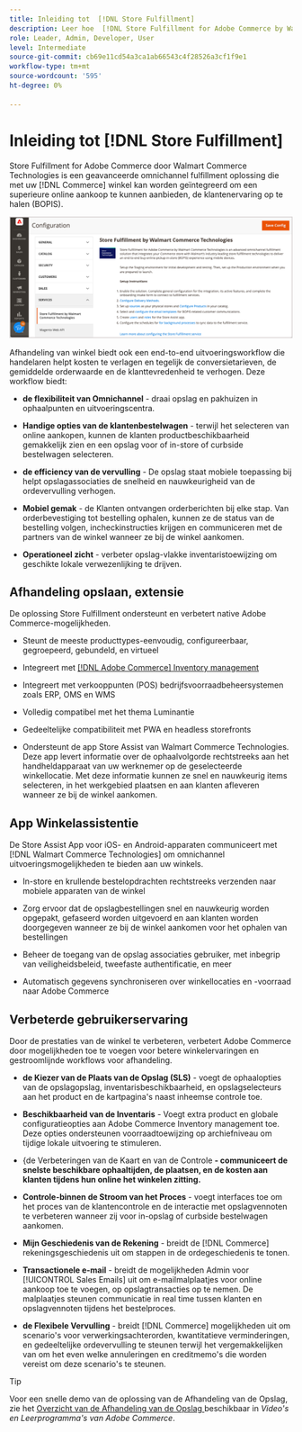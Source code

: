 ```yaml
---
title: Inleiding tot  [!DNL Store Fulfillment]
description: Leer hoe  [!DNL Store Fulfillment for Adobe Commerce by Walmart Commerce Technologies]  steunen online kopen, oogst in opslag (BOPIS) voor klanten. Met de mobiele versie Winkelassistentie kunt u BOPIS-afhandeling en -verwerking stroomlijnen voor winkelpartners en Commerce-klanten.
role: Leader, Admin, Developer, User
level: Intermediate
source-git-commit: cb69e11cd54a3ca1ab66543c4f28526a3cf1f9e1
workflow-type: tm+mt
source-wordcount: '595'
ht-degree: 0%

---
```


# Inleiding tot [!DNL Store Fulfillment]

Store Fulfillment for Adobe Commerce door Walmart Commerce Technologies is een geavanceerde omnichannel fulfillment oplossing die met uw [!DNL Commerce] winkel kan worden geïntegreerd om een superieure online aankoop te kunnen aanbieden, de klantenervaring op te halen (BOPIS).

![ de oplossing van de Behandeling van de Opslag Adobe Admin configuratie ](assets/store-fulfillment-admin-home.png)

Afhandeling van winkel biedt ook een end-to-end uitvoeringsworkflow die handelaren helpt kosten te verlagen en tegelijk de conversietarieven, de gemiddelde orderwaarde en de klanttevredenheid te verhogen. Deze workflow biedt:

* **de flexibiliteit van Omnichannel** - draai opslag en pakhuizen in ophaalpunten en uitvoeringscentra.

* **Handige opties van de klantenbestelwagen** - terwijl het selecteren van online aankopen, kunnen de klanten productbeschikbaarheid gemakkelijk zien en een opslag voor of in-store of curbside bestelwagen selecteren.

* **de efficiency van de vervulling** - De opslag staat mobiele toepassing bij helpt opslagassociaties de snelheid en nauwkeurigheid van de ordevervulling verhogen.

* **Mobiel gemak** - de Klanten ontvangen orderberichten bij elke stap. Van orderbevestiging tot bestelling ophalen, kunnen ze de status van de bestelling volgen, incheckinstructies krijgen en communiceren met de partners van de winkel wanneer ze bij de winkel aankomen.

* **Operationeel zicht** - verbeter opslag-vlakke inventaristoewijzing om geschikte lokale verwezenlijking te drijven.

## Afhandeling opslaan, extensie

De oplossing Store Fulfillment ondersteunt en verbetert native Adobe Commerce-mogelijkheden.

* Steunt de meeste producttypes-eenvoudig, configureerbaar, gegroepeerd, gebundeld, en virtueel

* Integreert met [[!DNL Adobe Commerce]  Inventory management ](https://experienceleague.adobe.com/en/docs/commerce-admin/inventory/basics/sources-stocks)

* Integreert met verkooppunten (POS) bedrijfsvoorraadbeheersystemen zoals ERP, OMS en WMS

* Volledig compatibel met het thema Luminantie

* Gedeeltelijke compatibiliteit met PWA en headless storefronts

* Ondersteunt de app Store Assist van Walmart Commerce Technologies. Deze app levert informatie over de ophaalvolgorde rechtstreeks aan het handheldapparaat van uw werknemer op de geselecteerde winkellocatie. Met deze informatie kunnen ze snel en nauwkeurig items selecteren, in het werkgebied plaatsen en aan klanten afleveren wanneer ze bij de winkel aankomen.

## App Winkelassistentie

De Store Assist App voor iOS- en Android-apparaten communiceert met [!DNL Walmart Commerce Technologies] om omnichannel uitvoeringsmogelijkheden te bieden aan uw winkels.

* In-store en krullende bestelopdrachten rechtstreeks verzenden naar mobiele apparaten van de winkel

* Zorg ervoor dat de opslagbestellingen snel en nauwkeurig worden opgepakt, gefaseerd worden uitgevoerd en aan klanten worden doorgegeven wanneer ze bij de winkel aankomen voor het ophalen van bestellingen

* Beheer de toegang van de opslag associaties gebruiker, met inbegrip van veiligheidsbeleid, tweefaste authentificatie, en meer

* Automatisch gegevens synchroniseren over winkellocaties en -voorraad naar Adobe Commerce

## Verbeterde gebruikerservaring

Door de prestaties van de winkel te verbeteren, verbetert Adobe Commerce door mogelijkheden toe te voegen voor betere winkelervaringen en gestroomlijnde workflows voor afhandeling.

* **de Kiezer van de Plaats van de Opslag (SLS)** - voegt de ophaalopties van de opslagopslag, inventarisbeschikbaarheid, en opslagselecteurs aan het product en de kartpagina&#39;s naast inheemse controle toe.

* **Beschikbaarheid van de Inventaris** - Voegt extra product en globale configuratieopties aan Adobe Commerce Inventory management toe. Deze opties ondersteunen voorraadtoewijzing op archiefniveau om tijdige lokale uitvoering te stimuleren.

* {de Verbeteringen van de Kaart en van de Controle **- communiceert de snelste beschikbare ophaaltijden, de plaatsen, en de kosten aan klanten tijdens hun online het winkelen zitting.**

* **Controle-binnen de Stroom van het Proces** - voegt interfaces toe om het proces van de klantencontrole en de interactie met opslagvennoten te verbeteren wanneer zij voor in-opslag of curbside bestelwagen aankomen.

* **Mijn Geschiedenis van de Rekening** - breidt de [!DNL Commerce] rekeningsgeschiedenis uit om stappen in de ordegeschiedenis te tonen.

* **Transactionele e-mail** - breidt de mogelijkheden Admin voor [!UICONTROL Sales Emails] uit om e-mailmalplaatjes voor online aankoop toe te voegen, op opslagtransacties op te nemen. De malplaatjes steunen communicatie in real time tussen klanten en opslagvennoten tijdens het bestelproces.

* **de Flexibele Vervulling** - breidt [!DNL Commerce] mogelijkheden uit om scenario&#39;s voor verwerkingsachterorden, kwantitatieve verminderingen, en gedeeltelijke ordevervulling te steunen terwijl het vergemakkelijken van om het even welke annuleringen en creditmemo&#39;s die worden vereist om deze scenario&#39;s te steunen.

>[!TIP]
>
> Voor een snelle demo van de oplossing van de Afhandeling van de Opslag, zie het [ Overzicht van de Afhandeling van de Opslag ](https://experienceleague.adobe.com/docs/commerce-learn/tutorials/orders/store-fulfillment.html) beschikbaar in _Video&#39;s en Leerprogramma&#39;s van Adobe Commerce_.



